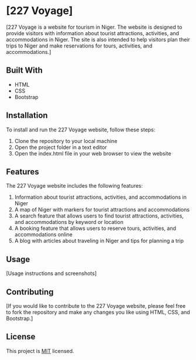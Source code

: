 # [227 Voyage]

[227 Voyage is a website for tourism in Niger. The website is designed to provide visitors with information about tourist attractions, activities, and accommodations in Niger. The site is also intended to help visitors plan their trips to Niger and make reservations for tours, activities, and accommodations.]

## Built With

- HTML
- CSS
- Bootstrap

## Installation
To install and run the 227 Voyage website, follow these steps:

1. Clone the repository to your local machine
2. Open the project folder in a text editor
3. Open the index.html file in your web browser to view the website
## Features
The 227 Voyage website includes the following features:

1. Information about tourist attractions, activities, and accommodations in Niger
2. A map of Niger with markers for tourist attractions and accommodations
3. A search feature that allows users to find tourist attractions, activities, and accommodations by keyword or location
4. A booking feature that allows users to reserve tours, activities, and accommodations online
5. A blog with articles about traveling in Niger and tips for planning a trip
## Usage

[Usage instructions and screenshots]

## Contributing

[If you would like to contribute to the 227 Voyage website, please feel free to fork the repository and make any changes you like using HTML, CSS, and Bootstrap.]

## License
This project is [MIT](./LICENSE.md) licensed.
